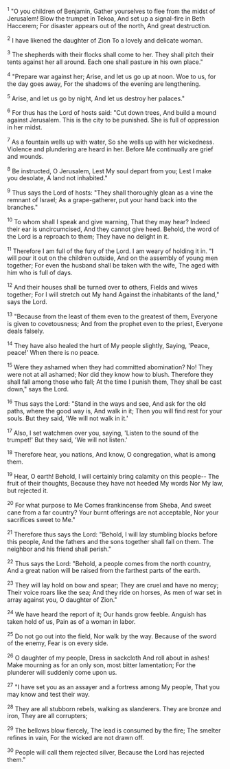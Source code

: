 <sup>1</sup> 
"O you children of Benjamin, Gather yourselves to flee from the midst of Jerusalem! Blow the trumpet in Tekoa, And set up a signal-fire in Beth Haccerem; For disaster appears out of the north, And great destruction. 

<sup>2</sup> 
I have likened the daughter of Zion To a lovely and delicate woman. 

<sup>3</sup> 
The shepherds with their flocks shall come to her. They shall pitch their tents against her all around. Each one shall pasture in his own place." 

<sup>4</sup> 
"Prepare war against her; Arise, and let us go up at noon. Woe to us, for the day goes away, For the shadows of the evening are lengthening. 

<sup>5</sup> 
Arise, and let us go by night, And let us destroy her palaces." 

<sup>6</sup> 
For thus has the Lord of hosts said: "Cut down trees, And build a mound against Jerusalem. This is the city to be punished. She is full of oppression in her midst. 

<sup>7</sup> 
As a fountain wells up with water, So she wells up with her wickedness. Violence and plundering are heard in her. Before Me continually are grief and wounds. 

<sup>8</sup> 
Be instructed, O Jerusalem, Lest My soul depart from you; Lest I make you desolate, A land not inhabited." 

<sup>9</sup> 
Thus says the Lord of hosts: "They shall thoroughly glean as a vine the remnant of Israel; As a grape-gatherer, put your hand back into the branches." 

<sup>10</sup> 
To whom shall I speak and give warning, That they may hear? Indeed their ear is uncircumcised, And they cannot give heed. Behold, the word of the Lord is a reproach to them; They have no delight in it. 

<sup>11</sup> 
Therefore I am full of the fury of the Lord. I am weary of holding it in. "I will pour it out on the children outside, And on the assembly of young men together; For even the husband shall be taken with the wife, The aged with him who is full of days. 

<sup>12</sup> 
And their houses shall be turned over to others, Fields and wives together; For I will stretch out My hand Against the inhabitants of the land," says the Lord. 

<sup>13</sup> 
"Because from the least of them even to the greatest of them, Everyone is given to covetousness; And from the prophet even to the priest, Everyone deals falsely. 

<sup>14</sup> 
They have also healed the hurt of My people slightly, Saying, 'Peace, peace!' When there is no peace. 

<sup>15</sup> 
Were they ashamed when they had committed abomination? No! They were not at all ashamed; Nor did they know how to blush. Therefore they shall fall among those who fall; At the time I punish them, They shall be cast down," says the Lord. 

<sup>16</sup> 
Thus says the Lord: "Stand in the ways and see, And ask for the old paths, where the good way is, And walk in it; Then you will find rest for your souls. But they said, 'We will not walk in it.' 

<sup>17</sup> 
Also, I set watchmen over you, saying, 'Listen to the sound of the trumpet!' But they said, 'We will not listen.' 

<sup>18</sup> 
Therefore hear, you nations, And know, O congregation, what is among them. 

<sup>19</sup> 
Hear, O earth! Behold, I will certainly bring calamity on this people-- The fruit of their thoughts, Because they have not heeded My words Nor My law, but rejected it. 

<sup>20</sup> 
For what purpose to Me Comes frankincense from Sheba, And sweet cane from a far country? Your burnt offerings are not acceptable, Nor your sacrifices sweet to Me." 

<sup>21</sup> 
Therefore thus says the Lord: "Behold, I will lay stumbling blocks before this people, And the fathers and the sons together shall fall on them. The neighbor and his friend shall perish." 

<sup>22</sup> 
Thus says the Lord: "Behold, a people comes from the north country, And a great nation will be raised from the farthest parts of the earth. 

<sup>23</sup> 
They will lay hold on bow and spear; They are cruel and have no mercy; Their voice roars like the sea; And they ride on horses, As men of war set in array against you, O daughter of Zion." 

<sup>24</sup> 
We have heard the report of it; Our hands grow feeble. Anguish has taken hold of us, Pain as of a woman in labor. 

<sup>25</sup> 
Do not go out into the field, Nor walk by the way. Because of the sword of the enemy, Fear is on every side. 

<sup>26</sup> 
O daughter of my people, Dress in sackcloth And roll about in ashes! Make mourning as for an only son, most bitter lamentation; For the plunderer will suddenly come upon us. 

<sup>27</sup> 
"I have set you as an assayer and a fortress among My people, That you may know and test their way. 

<sup>28</sup> 
They are all stubborn rebels, walking as slanderers. They are bronze and iron, They are all corrupters; 

<sup>29</sup> 
The bellows blow fiercely, The lead is consumed by the fire; The smelter refines in vain, For the wicked are not drawn off. 

<sup>30</sup> 
People will call them rejected silver, Because the Lord has rejected them."